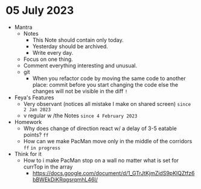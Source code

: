 # 05 July 2023

* Mantra
  * Notes
    * This Note should contain only today.
    * Yesterday should be archived.
    * Write every day.
  * Focus on one thing.
  * Comment everything interesting and unusual.
  * git
    * When you refactor code by moving the same code to another place: commit before you start changing the code else the changes will not be visible in the diff `!`
* Feya's Features
  * Very observant (notices all mistake I make on shared screen) `since 2 Jan 2023`
  * v regular w /the Notes `since 4 February 2023`
* Homework
  * Why does change of direction react w/ a delay of 3-5 eatable points? `ff`
  * How can we make PacMan move only in the middle of the corridors `ff` `in progress`
* Think for it
  * How to i make PacMan stop on a wall no matter what is set for currTop in the array
    * https://docs.google.com/document/d/1_GTrJtKjmZidS9pKlQZtfz6bBWEkDiKRqgsrqmhL46I/
    
